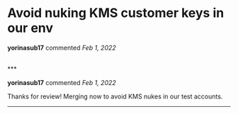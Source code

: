 # Avoid nuking KMS customer keys in our env

**yorinasub17** commented *Feb 1, 2022*


<br />
***


**yorinasub17** commented *Feb 1, 2022*

Thanks for review! Merging now to avoid KMS nukes in our test accounts.
***

